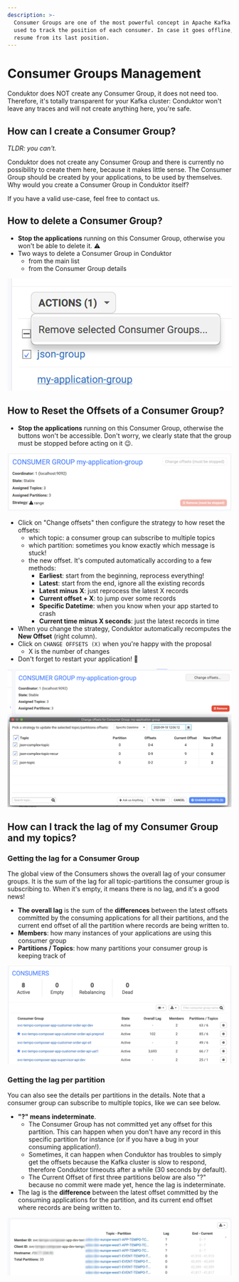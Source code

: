 ```yaml
---
description: >-
  Consumer Groups are one of the most powerful concept in Apache Kafka. It is
  used to track the position of each consumer. In case it goes offline, it can
  resume from its last position.
---
```


# Consumer Groups Management

Conduktor does NOT create any Consumer Group, it does not need too. Therefore, it's totally transparent for your Kafka cluster: Conduktor won't leave any traces and will not create anything here, you're safe.

## How can I create a Consumer Group?

_TLDR: you can't._

Conduktor does not create any Consumer Group and there is currently no possibility to create them here, because it makes little sense. The Consumer Group should be created by your applications, to be used by themselves. Why would you create a Consumer Group in Conduktor itself? 

If you have a valid use-case, feel free to contact us.

## How to delete a Consumer Group?

* **Stop the applications** running on this Consumer Group, otherwise you won't be able to delete it. ⚠️
* Two ways to delete a Consumer Group in Conduktor
  * from the main list
  * from the Consumer Group details

![](../.gitbook/assets/screenshot-2020-09-20-at-12.21.07.png)

## How to Reset the Offsets of a Consumer Group?

* **Stop the applications** running on this Consumer Group, otherwise the buttons won't be accessible. Don't worry, we clearly state that the group must be stopped before acting on it 😉.

![](../.gitbook/assets/screenshot-2020-09-20-at-12.03.06.png)

* Click on "Change offsets" then configure the strategy to how reset the offsets:
  * which topic: a consumer group can subscribe to multiple topics
  * which partition: sometimes you know exactly which message is stuck!
  * the new offset. It's computed automatically according to a few methods: 
    * **Earliest**: start from the beginning, reprocess everything!
    * **Latest**: start from the end, ignore all the existing records
    * **Latest minus X**: just reprocess the latest X records
    * **Current offset + X**: to jump over some records
    * **Specific Datetime**: when you know when your app started to crash
    * **Current time minus X seconds**: just the latest records in time
* When you change the strategy, Conduktor automatically recomputes the **New Offset** \(right column\).
* Click on `CHANGE OFFSETS (X)` when you're happy with the proposal
  * X is the number of changes
* Don't forget to restart your application! 💪

![](../.gitbook/assets/screenshot-2020-09-20-at-12.06.59.png)

## How can I track the lag of my Consumer Group and my topics?

### Getting the lag for a Consumer Group

The global view of the Consumers shows the overall lag of your consumer groups. It is the sum of the lag for all topic-partitions the consumer group is subscribing to. When it's empty, it means there is no lag, and it's a good news!

* **The overall lag** is the sum of the **differences** between the latest offsets committed by the consuming applications for all their partitions, and the current end offset of all the partition where records are being written to.
* **Members**: how many instances of your applications are using this consumer group
* **Partitions / Topics**: how many partitions your consumer group is keeping track of

![](../.gitbook/assets/screenshot-2021-01-29-at-19.23.34.png)



### Getting the lag per partition

You can also see the details per partitions in the details. Note that a consumer group can subscribe to multiple topics, like we can see below.

* **"?" means indeterminate**.
  * The Consumer Group has not committed yet any offset for this partition. This can happen when you don't have any record in this specific partition for instance \(or if you have a bug in your consuming application!\).
  * Sometimes, it can happen when Conduktor has troubles to simply get the offsets because the Kafka cluster is slow to respond, therefore Conduktor timeouts after a while \(30 seconds by default\).
  * The Current Offset of first three partitions below are also "?" because no commit were made yet, hence the lag is indeterminate.
* The lag is the **difference** between the latest offset committed by the consuming applications for the partition, and its current end offset where records are being written to.

![](../.gitbook/assets/consumer-group-question-mark.jpg)

